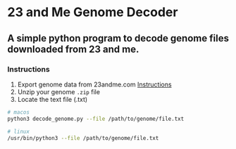 # 23 and Me Genome Decoder
## A simple python program to decode genome files downloaded from 23 and me.

### Instructions
1. Export genome data from 23andme.com [Instructions](https://customercare.23andme.com/hc/en-us/articles/212196868-Accessing-Your-Raw-Genetic-Data)
2. Unzip your genome `.zip` file
3. Locate the text file (.txt)

```bash
# macos
python3 decode_genome.py --file /path/to/genome/file.txt

# linux
/usr/bin/python3 --file /path/to/genome/file.txt
```